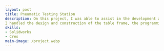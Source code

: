 ```yaml
---
layout: post
title: Pneumatic Testing Station
description: On this project, I was able to assist in the development and implementation of automatic testing stations for airtight valves. 
I handled the design and construction of the table frame, the programming of the PLC used to control the tester, and writing the SOP used to train employees on the tester.
skills: 
- Solidworks
- Creo 
main-image: /project.webp 
---
```

